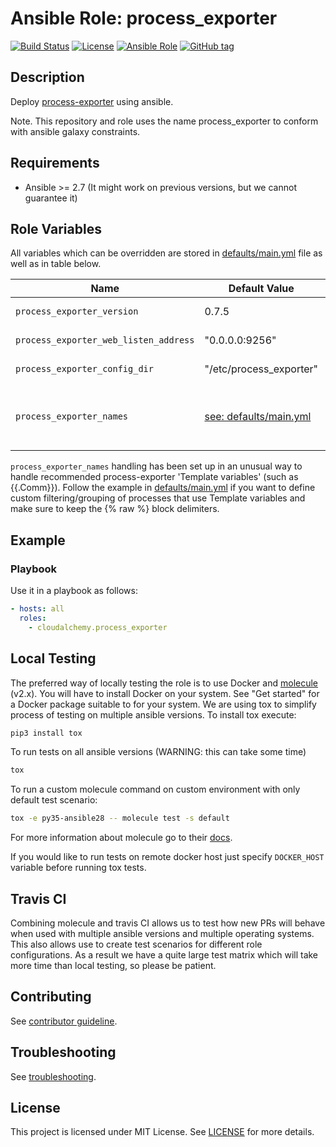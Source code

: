 # Ansible Role: process_exporter

[![Build Status](https://travis-ci.com/cloudalchemy/ansible-process_exporter.svg?branch=master)](https://travis-ci.com/cloudalchemy/ansible-process_exporter)
[![License](https://img.shields.io/badge/license-MIT%20License-brightgreen.svg)](https://opensource.org/licenses/MIT)
[![Ansible Role](https://img.shields.io/badge/ansible%20role-cloudalchemy.process_exporter-blue.svg)](https://galaxy.ansible.com/cloudalchemy/process_exporter/)
[![GitHub tag](https://img.shields.io/github/tag/cloudalchemy/ansible-process_exporter.svg)](https://github.com/cloudalchemy/ansible-process_exporter/tags)

## Description

Deploy [process-exporter](https://github.com/ncabatoff/process-exporter) using ansible.

Note. This repository and role uses the name process_exporter to conform with ansible galaxy constraints.

## Requirements

- Ansible >= 2.7 (It might work on previous versions, but we cannot guarantee it)

## Role Variables

All variables which can be overridden are stored in [defaults/main.yml](defaults/main.yml) file as well as in table below.

| Name           | Default Value | Description                        |
| -------------- | ------------- | -----------------------------------|
| `process_exporter_version` | 0.7.5 | Process exporter package version. Also accepts latest as parameter |
| `process_exporter_web_listen_address` | "0.0.0.0:9256" | Address on which process_exporter will listen |
| `process_exporter_config_dir` | "/etc/process_exporter" | Path to directory with process_exporter configuration |
| `process_exporter_names` | [see: defaults/main.yml](defaults/main.yml#L8) | Processes which should be monitored. Syntax is the same as in https://github.com/ncabatoff/process-exporter#using-a-config-file Default is consistent with deb/rpm packages.|

`process_exporter_names` handling has been set up in an unusual way to handle recommended process-exporter 'Template variables' (such as {{.Comm}}). Follow the example in [defaults/main.yml](defaults/main.yml) if you want to define custom filtering/grouping of processes that use Template variables and make sure to keep the {% raw %} block delimiters.

## Example

### Playbook

Use it in a playbook as follows:
```yaml
- hosts: all
  roles:
    - cloudalchemy.process_exporter
```

## Local Testing

The preferred way of locally testing the role is to use Docker and [molecule](https://github.com/metacloud/molecule) (v2.x). You will have to install Docker on your system. See "Get started" for a Docker package suitable to for your system.
We are using tox to simplify process of testing on multiple ansible versions. To install tox execute:
```sh
pip3 install tox
```
To run tests on all ansible versions (WARNING: this can take some time)
```sh
tox
```
To run a custom molecule command on custom environment with only default test scenario:
```sh
tox -e py35-ansible28 -- molecule test -s default
```
For more information about molecule go to their [docs](http://molecule.readthedocs.io/en/latest/).

If you would like to run tests on remote docker host just specify `DOCKER_HOST` variable before running tox tests.

## Travis CI

Combining molecule and travis CI allows us to test how new PRs will behave when used with multiple ansible versions and multiple operating systems. This also allows use to create test scenarios for different role configurations. As a result we have a quite large test matrix which will take more time than local testing, so please be patient.

## Contributing

See [contributor guideline](CONTRIBUTING.md).

## Troubleshooting

See [troubleshooting](TROUBLESHOOTING.md).

## License

This project is licensed under MIT License. See [LICENSE](/LICENSE) for more details.
